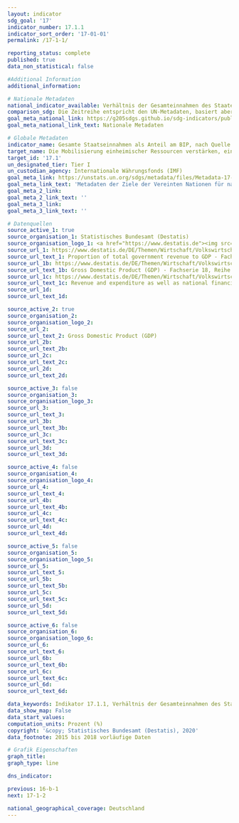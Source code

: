 ```yaml
---
layout: indicator
sdg_goal: '17'
indicator_number: 17.1.1
indicator_sort_order: '17-01-01'
permalink: /17-1-1/

reporting_status: complete
published: true
data_non_statistical: false

#Additional Information
additional_information: 

# Nationale Metadaten
national_indicator_available: Verhältnis der Gesamteinnahmen des Staates zum BIP
comparison_sdg: Die Zeitreihe entspricht den UN-Metadaten, basiert aber auf dem Europäischen System Volkswirtschaftlicher Gesamtrechnungen (ESVG 2010) und nicht auf dem "Government Finance Statistics Manual 2014"
goal_meta_national_link: https://g205sdgs.github.io/sdg-indicators/public/MetaDe/17.1.1.pdf
goal_meta_national_link_text: Nationale Metadaten

# Globale Metadaten
indicator_name: Gesamte Staatseinnahmen als Anteil am BIP, nach Quelle
target_name: Die Mobilisierung einheimischer Ressourcen verstärken, einschließlich durch internationale Unterstützung für die Entwicklungsländer, um die nationalen Kapazitäten zur Erhebung von Steuern und anderen Abgaben zu verbessern
target_id: '17.1'
un_designated_tier: Tier I
un_custodian_agency: Internationale Währungsfonds (IMF)
goal_meta_link: https://unstats.un.org/sdgs/metadata/files/Metadata-17-01-01.pdf
goal_meta_link_text: 'Metadaten der Ziele der Vereinten Nationen für nachhaltige Entwicklung'
goal_meta_2_link: 
goal_meta_2_link_text: ''
goal_meta_3_link: 
goal_meta_3_link_text: ''

# Datenquellen
source_active_1: true
source_organisation_1: Statistisches Bundesamt (Destatis)
source_organisation_logo_1: <a href="https://www.destatis.de"><img src="https://g205sdgs.github.io/sdg-indicators/public/logos/destatis.png" alt="Logo destatis" /></a>
source_url_1: https://www.destatis.de/DE/Themen/Wirtschaft/Volkswirtschaftliche-Gesamtrechnungen-Inlandsprodukt/_inhalt.html
source_url_text_1: Proportion of total government revenue to GDP - Fachserie 18, Reihe 1.4 – 2017, Tabelle 2.1.12
source_url_1b: https://www.destatis.de/DE/Themen/Wirtschaft/Volkswirtschaftliche-Gesamtrechnungen-Inlandsprodukt/_inhalt.html
source_url_text_1b: Gross Domestic Product (GDP) - Fachserie 18, Reihe 1.4 – 2017
source_url_1c: https://www.destatis.de/DE/Themen/Wirtschaft/Volkswirtschaftliche-Gesamtrechnungen-Inlandsprodukt/_inhalt.html
source_url_text_1c: Revenue and expenditure as well as national financial balance - Fachserie 18, Reihe 1.4 – 2017
source_url_1d: 
source_url_text_1d: 

source_active_2: true
source_organisation_2: 
source_organisation_logo_2: 
source_url_2: 
source_url_text_2: Gross Domestic Product (GDP)
source_url_2b: 
source_url_text_2b: 
source_url_2c: 
source_url_text_2c: 
source_url_2d: 
source_url_text_2d: 

source_active_3: false
source_organisation_3: 
source_organisation_logo_3: 
source_url_3: 
source_url_text_3: 
source_url_3b: 
source_url_text_3b: 
source_url_3c: 
source_url_text_3c: 
source_url_3d: 
source_url_text_3d: 

source_active_4: false
source_organisation_4: 
source_organisation_logo_4: 
source_url_4: 
source_url_text_4: 
source_url_4b: 
source_url_text_4b: 
source_url_4c: 
source_url_text_4c: 
source_url_4d: 
source_url_text_4d: 

source_active_5: false
source_organisation_5: 
source_organisation_logo_5: 
source_url_5: 
source_url_text_5: 
source_url_5b: 
source_url_text_5b: 
source_url_5c: 
source_url_text_5c: 
source_url_5d: 
source_url_text_5d: 

source_active_6: false
source_organisation_6: 
source_organisation_logo_6: 
source_url_6: 
source_url_text_6: 
source_url_6b: 
source_url_text_6b: 
source_url_6c: 
source_url_text_6c: 
source_url_6d: 
source_url_text_6d: 

data_keywords: Indikator 17.1.1, Verhältnis der Gesamteinnahmen des Staates zum BIP, Internationale Währungsfonds (IMF)
data_show_map: False
data_start_values: 
computation_units: Prozent (%)
copyright: '&copy; Statistisches Bundesamt (Destatis), 2020'
data_footnote: 2015 bis 2018 vorläufige Daten

# Grafik Eigenschaften
graph_title: 
graph_type: line

dns_indicator: 

previous: 16-b-1
next: 17-1-2

national_geographical_coverage: Deutschland
---
```


